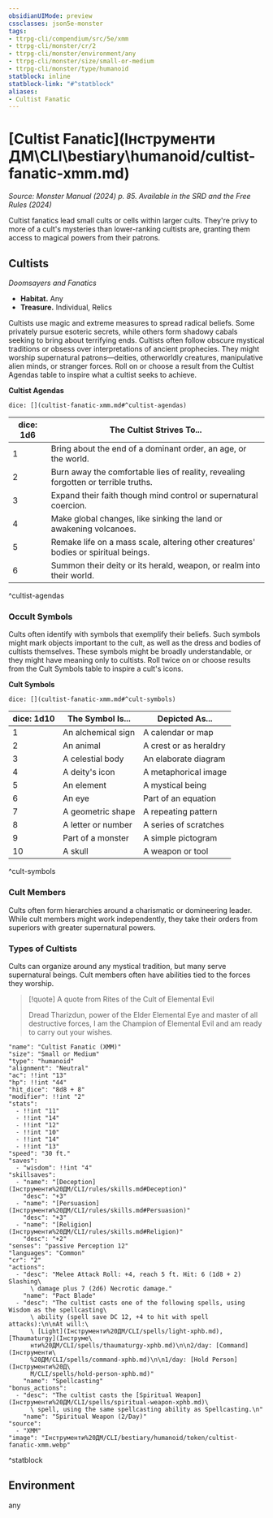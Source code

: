 ```yaml
---
obsidianUIMode: preview
cssclasses: json5e-monster
tags:
- ttrpg-cli/compendium/src/5e/xmm
- ttrpg-cli/monster/cr/2
- ttrpg-cli/monster/environment/any
- ttrpg-cli/monster/size/small-or-medium
- ttrpg-cli/monster/type/humanoid
statblock: inline
statblock-link: "#^statblock"
aliases:
- Cultist Fanatic
---
```

# [Cultist Fanatic](Інструменти ДМ\CLI\bestiary\humanoid/cultist-fanatic-xmm.md)
*Source: Monster Manual (2024) p. 85. Available in the <span title='Systems Reference Document (5.2)'>SRD</span> and the Free Rules (2024)*  

Cultist fanatics lead small cults or cells within larger cults. They're privy to more of a cult's mysteries than lower-ranking cultists are, granting them access to magical powers from their patrons.

## Cultists

*Doomsayers and Fanatics*

- **Habitat.** Any  
- **Treasure.** Individual, Relics  

Cultists use magic and extreme measures to spread radical beliefs. Some privately pursue esoteric secrets, while others form shadowy cabals seeking to bring about terrifying ends. Cultists often follow obscure mystical traditions or obsess over interpretations of ancient prophecies. They might worship supernatural patrons—deities, otherworldly creatures, manipulative alien minds, or stranger forces. Roll on or choose a result from the Cultist Agendas table to inspire what a cultist seeks to achieve.

**Cultist Agendas**

`dice: [](cultist-fanatic-xmm.md#^cultist-agendas)`

| dice: 1d6 | The Cultist Strives To... |
|-----------|---------------------------|
| 1 | Bring about the end of a dominant order, an age, or the world. |
| 2 | Burn away the comfortable lies of reality, revealing forgotten or terrible truths. |
| 3 | Expand their faith though mind control or supernatural coercion. |
| 4 | Make global changes, like sinking the land or awakening volcanoes. |
| 5 | Remake life on a mass scale, altering other creatures' bodies or spiritual beings. |
| 6 | Summon their deity or its herald, weapon, or realm into their world. |
^cultist-agendas

### Occult Symbols

Cults often identify with symbols that exemplify their beliefs. Such symbols might mark objects important to the cult, as well as the dress and bodies of cultists themselves. These symbols might be broadly understandable, or they might have meaning only to cultists. Roll twice on or choose results from the Cult Symbols table to inspire a cult's icons.

**Cult Symbols**

`dice: [](cultist-fanatic-xmm.md#^cult-symbols)`

| dice: 1d10 | The Symbol Is... | Depicted As... |
|------------|------------------|----------------|
| 1 | An alchemical sign | A calendar or map |
| 2 | An animal | A crest or as heraldry |
| 3 | A celestial body | An elaborate diagram |
| 4 | A deity's icon | A metaphorical image |
| 5 | An element | A mystical being |
| 6 | An eye | Part of an equation |
| 7 | A geometric shape | A repeating pattern |
| 8 | A letter or number | A series of scratches |
| 9 | Part of a monster | A simple pictogram |
| 10 | A skull | A weapon or tool |
^cult-symbols

### Cult Members

Cults often form hierarchies around a charismatic or domineering leader. While cult members might work independently, they take their orders from superiors with greater supernatural powers. 

### Types of Cultists

Cults can organize around any mystical tradition, but many serve supernatural beings. Cult members often have abilities tied to the forces they worship.

> [!quote] A quote from Rites of the Cult of Elemental Evil  
> 
> Dread Tharizdun, power of the Elder Elemental Eye and master of all destructive forces, I am the Champion of Elemental Evil and am ready to carry out your wishes.


```statblock
"name": "Cultist Fanatic (XMM)"
"size": "Small or Medium"
"type": "humanoid"
"alignment": "Neutral"
"ac": !!int "13"
"hp": !!int "44"
"hit_dice": "8d8 + 8"
"modifier": !!int "2"
"stats":
  - !!int "11"
  - !!int "14"
  - !!int "12"
  - !!int "10"
  - !!int "14"
  - !!int "13"
"speed": "30 ft."
"saves":
  - "wisdom": !!int "4"
"skillsaves":
  - "name": "[Deception](Інструменти%20ДМ/CLI/rules/skills.md#Deception)"
    "desc": "+3"
  - "name": "[Persuasion](Інструменти%20ДМ/CLI/rules/skills.md#Persuasion)"
    "desc": "+3"
  - "name": "[Religion](Інструменти%20ДМ/CLI/rules/skills.md#Religion)"
    "desc": "+2"
"senses": "passive Perception 12"
"languages": "Common"
"cr": "2"
"actions":
  - "desc": "Melee Attack Roll: +4, reach 5 ft. Hit: 6 (1d8 + 2) Slashing\
      \ damage plus 7 (2d6) Necrotic damage."
    "name": "Pact Blade"
  - "desc": "The cultist casts one of the following spells, using Wisdom as the spellcasting\
      \ ability (spell save DC 12, +4 to hit with spell attacks):\n\nAt will:\
      \ [Light](Інструменти%20ДМ/CLI/spells/light-xphb.md), [Thaumaturgy](Інструме\
      нти%20ДМ/CLI/spells/thaumaturgy-xphb.md)\n\n2/day: [Command](Інструменти\
      %20ДМ/CLI/spells/command-xphb.md)\n\n1/day: [Hold Person](Інструменти%20Д\
      М/CLI/spells/hold-person-xphb.md)"
    "name": "Spellcasting"
"bonus_actions":
  - "desc": "The cultist casts the [Spiritual Weapon](Інструменти%20ДМ/CLI/spells/spiritual-weapon-xphb.md)\
      \ spell, using the same spellcasting ability as Spellcasting.\n"
    "name": "Spiritual Weapon (2/Day)"
"source":
  - "XMM"
"image": "Інструменти%20ДМ/CLI/bestiary/humanoid/token/cultist-fanatic-xmm.webp"
```
^statblock

## Environment

any